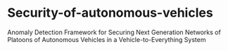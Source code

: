 # Security-of-autonomous-vehicles
Anomaly Detection Framework for Securing Next Generation Networks of Platoons of Autonomous Vehicles in a Vehicle-to-Everything System
